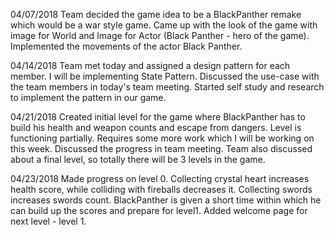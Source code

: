 04/07/2018 Team decided the game idea to be a BlackPanther remake which would be a war style game. 
Came up with the look of the game with image for World and Image for Actor (Black Panther - hero of the game). 
Implemented the movements of the actor Black Panther.

04/14/2018 Team met today and assigned a design pattern for each member. I will be implementing State Pattern. Discussed the use-case with the team members in today's team meeting. Started self study and research to implement the pattern in our game.

04/21/2018 Created initial level for the game where BlackPanther has to build his health and weapon counts and escape from dangers. Level is functioning partially. Requires some more work which I will be working on this week. Discussed the progress in team meeting. Team also discussed about a final level, so totally there will be 3 levels in the game.

04/23/2018 Made progress on level 0. Collecting crystal heart increases health score, while colliding with fireballs decreases it. Collecting swords increases swords count. BlackPanther is given a short time within which he can build up the scores and prepare for level1. Added welcome page for next level - level 1.
